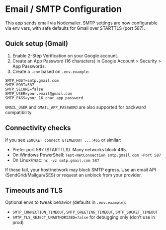 # Email / SMTP Configuration

This app sends email via Nodemailer. SMTP settings are now configurable via env vars, with safe defaults for Gmail over STARTTLS (port 587).

## Quick setup (Gmail)

1) Enable 2-Step Verification on your Google account.
2) Create an App Password (16 characters) in Google Account > Security > App Passwords.
3) Create a `.env` based on `.env.example`:

```
SMTP_HOST=smtp.gmail.com
SMTP_PORT=587
SMTP_SECURE=false
SMTP_USER=your.email@gmail.com
SMTP_PASS=your_16_char_app_password
```

`GMAIL_USER` and `GMAIL_APP_PASSWORD` are also supported for backward compatibility.

## Connectivity checks

If you see `ESOCKET connect ETIMEDOUT ...:465` or similar:

- Prefer port 587 (STARTTLS). Many networks block 465.
- On Windows PowerShell: `Test-NetConnection smtp.gmail.com -Port 587`
- On Linux/mac: `nc -vz smtp.gmail.com 587`

If these fail, your host/network may block SMTP egress. Use an email API (SendGrid/Mailgun/SES) or request an unblock from your provider.

## Timeouts and TLS

Optional envs to tweak behavior (defaults in `.env.example`):

- `SMTP_CONNECTION_TIMEOUT`, `SMTP_GREETING_TIMEOUT`, `SMTP_SOCKET_TIMEOUT`
- `SMTP_TLS_REJECT_UNAUTHORIZED=false` for debugging only (don’t use in prod)

